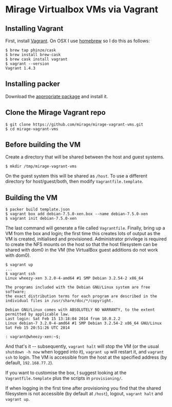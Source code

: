 # Mirage Virtualbox VMs via Vagrant

## Installing Vagrant

First, install [Vagrant][]. On OSX I use [homebrew][] so I do this as follows:

    $ brew tap phinze/cask
    $ brew install brew-cask
    $ brew cask install vagrant
    $ vagrant --version
    Vagrant 1.4.3

[homebrew]: http://brew.sh/
[vagrant]: http://vagrantup.com/

## Installing packer

Download the [appropriate package](http://www.packer.io/downloads.html) and
install it.

## Clone the Mirage Vagrant repo

    $ git clone https://github.com/mirage/mirage-vagrant-vms.git
    $ cd mirage-vagrant-vms

## Before building the VM

Create a directory that will be shared between the host and guest systems.

    $ mkdir /tmp/mirage-vagrant-vms

On the guest system this will be shared as `/host`.
To use a different directory for host/guest/both, then modify
`Vagrantfile.template`.

## Building the VM

    $ packer build template.json
    $ vagrant box add debian-7.5.0-xen.box --name debian-7.5.0-xen
    $ vagrant init debian-7.5.0-xen

The last command will generate a file called `Vagrantfile`.
Finally, bring up a VM from the box and login; the first time this creates lots
of output as the VM is created, initialised and provisioned. Administrator
privilege is required to create the NFS mounts on the host so that the host
filesystem can be shared with dom0 in the VM (the VirtualBox guest additions do
not work with dom0).

    $ vagrant up
    ...
    $ vagrant ssh
    Linux wheezy-xen 3.2.0-4-amd64 #1 SMP Debian 3.2.54-2 x86_64

    The programs included with the Debian GNU/Linux system are free software;
    the exact distribution terms for each program are described in the
    individual files in /usr/share/doc/*/copyright.

    Debian GNU/Linux comes with ABSOLUTELY NO WARRANTY, to the extent
    permitted by applicable law.
    Last login: Sat Feb 15 13:18:04 2014 from 10.0.2.2
    Linux debian-7 3.2.0-4-amd64 #1 SMP Debian 3.2.54-2 x86_64 GNU/Linux
    Sat Feb 15 20:51:26 UTC 2014

    : vagrant@wheezy-xen:~$;

And that's it -- subsequently, `vagrant halt` will stop the VM (or the usual
`shutdown -h now` when logged into it), `vagrant up` will restart it, and
`vagrant ssh` to login. The VM is accessible from the host at the specified
address (by default, `192.168.77.2`).

If you want to customise the box, I suggest looking at the `Vagrantfile.template` plus
the scripts in `provisioning/`.

If when logging in the first time after provisioning you find that the shared
filesystem is not accessible (by default at `/host`), logout, `vagrant halt` and
`vagrant up`.
